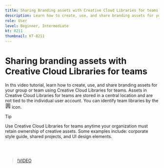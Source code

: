 ```yaml
---
title: Sharing Branding assets with Creative Cloud Libraries for teams
description: Learn how to create, use, and share branding assets for your group or team using Creative Cloud Libraries for teams
role: User
level: Beginner, Intermediate
kt: 8211
thumbnail: KT-8211
---
```


# Sharing branding assets with Creative Cloud Libraries for teams

 In ths video tutorial, learn how to create, use, and share branding assets for your group or team using Creative Cloud Libraries for teams. Assets in Creative Cloud Libraries for teams are stored in a central location and are not tied to the individual user account. You can identify team libraries by the ![building image](assets/Smock_Building_18_N.png) icon. 

 >[!TIP]
 >
 >Use Creative Cloud Libraries for teams anytime your organization must retain ownership of creative assets. Some examples include: corporate style guide, shared projects, and UI design elements.

 <br>&nbsp;

>[!VIDEO](https://video.tv.adobe.com/v/335333?hidetitle=true)
